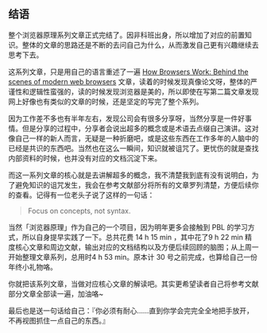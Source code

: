 ## 结语

整个浏览器原理系列文章正式完结了。因非科班出身，所以增加了对应的前置知识。整体的文章的思路还是不断的去问自己为什么，从而激发自己更有兴趣继续去思考下去。

这系列文章，只是用自己的语言重述了一遍 [How Browsers Work: Behind the scenes of modern web browsers](https://www.html5rocks.com/en/tutorials/internals/howbrowserswork/#Division%20into%20structs) 文章，读着的时候发现真像论文呀，整体的严谨性和逻辑性蛮强的，读的时候发现浏览器是美的，所以即使在写第二篇文章发现网上好像也有类似的文章的时候，还是坚定的写完了整个系列。

因为工作差不多也有半年左右，发现公司会有很多分享呀，当然分享是一件好事情。但是分享的过程中，分享者会说出超多的概念或是术语去点缀自己演讲。这对像自己一样的新人而言，无疑是一种折磨吧，或是这些东西在工作多年的人脑中的已经是共识的东西吧。当然也在这么一瞬间，知识就被诅咒了。更忧伤的就是查找内部资料的时候，也并没有对应的文档沉淀下来。

而这一系列文章的核心就是去讲解超多的概念，我不清楚我到底有没有说明白，为了避免知识的诅咒发生，我会在参考文献部分将所有的文章罗列清楚，方便后续你的查看。记得有一位老头子说了这样的一句话：

> Focus on concepts, not syntax.

当然「浏览器原理」作为自己的一个项目，因为明年更多会接触到 PBL 的学习方式，所以自身提早实践了一下。总共花费 14 h 15 min ，其中花了9 h 22 min 精度核心文章和周边文献，输出对应的文档结构以及方便后续回顾的脑图；从上周一开始整理文章系列，总用时4 h 53 min。原本计 30 号之前完成，也算给自己一份年终小礼物咯。

你就把该系列文章，当做对应核心文章的解读吧。其实更希望读者自己将参考文献部分文章全部读一遍，加油咯~

最后也是送一句话给自己：『你必须有耐心……直到你学会完完全全地把手放开，不再视图抓住一点自己的东西。』